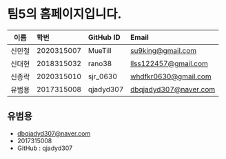 

# 팀5의 홈페이지입니다.

| 이름 | 학번 | GitHub ID | Email |
|:---:|:---|:---|:---|
| 신민철 | 2020315007 | MueTill | su9king@gmail.com |
| 신대현 | 2018315032 | rano38 | llss122457@gmail.com |
| 신종락 | 2020315010 | sjr_0630 | whdfkr0630@gmail.com |
| 유범용 | 2017315008 | qjadyd307 | dbqjadyd307@naver.com |

## 유범용
- dbqjadyd307@naver.com
- 2017315008
- GitHub : qjadyd307
